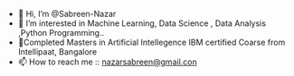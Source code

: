 - 👋 Hi, I’m @Sabreen-Nazar
- 👀 I’m interested in Machine Learning, Data Science , Data Analysis ,Python Programming..
- 🌱Completed Masters in Artificial Intellegence IBM certified Coarse from Intellipaat, Bangalore
- 📫 How to reach me :: nazarsabreen@gmail.con

<!---
Sabreen-Nazar/Sabreen-Nazar is a ✨ special ✨ repository because its `README.md` (this file) appears on your GitHub profile.
You can click the Preview link to take a look at your changes.
--->
